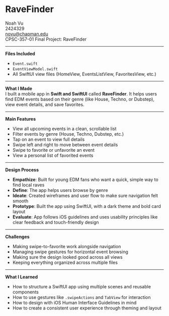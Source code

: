 # RaveFinder

Noah Vu  
2424329  
novu@chapman.edu  
CPSC-357-01
Final Project: RaveFinder  

---

**Files Included**  
- `Event.swift`  
- `EventViewModel.swift`  
- All SwiftUI view files (HomeView, EventsListView, FavoritesView, etc.)

---

**What I Made**  
I built a mobile app in **Swift and SwiftUI** called **RaveFinder**. It helps users find EDM events based on their genre (like House, Techno, or Dubstep), view event details, and save favorites.

---

**Main Features**  
- View all upcoming events in a clean, scrollable list  
- Filter events by genre (House, Techno, Dubstep, etc.)  
- Tap on an event to view full details  
- Swipe left and right to move between event details  
- Swipe to favorite or unfavorite an event  
- View a personal list of favorited events

---

**Design Process**
- **Empathize**: Built for young EDM fans who want a quick, simple way to find local raves  
- **Define**: The app helps users browse by genre
- **Ideate**: Created wireframes and user flow to make sure navigation felt smooth  
- **Prototype**: Built the app using SwiftUI, with a dark theme and bold card layout  
- **Evaluate**: App follows iOS guidelines and uses usability principles like clear feedback and touch-friendly design

---

**Challenges**
- Making swipe-to-favorite work alongside navigation  
- Managing swipe gestures for horizontal event browsing  
- Making sure the design looked good across all views  
- Keeping everything organized across multiple files

---

**What I Learned**
- How to structure a SwiftUI app using multiple scenes and reusable components  
- How to use gestures like `.swipeActions` and `TabView` for interaction  
- How to design with iOS Human Interface Guidelines in mind  
- How to create a consistent user experience through theming and layout

